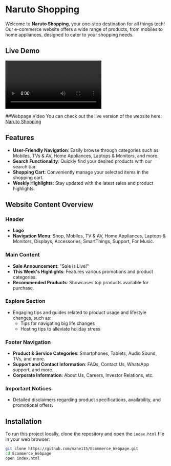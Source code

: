 # Naruto Shopping

Welcome to **Naruto Shopping**, your one-stop destination for all things tech! Our e-commerce website offers a wide range of products, from mobiles to home appliances, designed to cater to your shopping needs.

## Live Demo

![Ecommerce Webpage Video](https://github.com/mahe115/Ecommerce_Webpage/blob/main/Ecommerce%20Webpage%20(1).mp4?raw=true)


##Webpage Video
You can check out the live version of the website here: [Naruto Shopping](https://mahe115.github.io/Ecommerce_Webpage/)

## Features

- **User-Friendly Navigation**: Easily browse through categories such as Mobiles, TVs & AV, Home Appliances, Laptops & Monitors, and more.
- **Search Functionality**: Quickly find your desired products with our search bar.
- **Shopping Cart**: Conveniently manage your selected items in the shopping cart.
- **Weekly Highlights**: Stay updated with the latest sales and product highlights.

## Website Content Overview

### Header

- **Logo**
- **Navigation Menu**: Shop, Mobiles, TV & AV, Home Appliances, Laptops & Monitors, Displays, Accessories, SmartThings, Support, For Music.

### Main Content

- **Sale Announcement**: "Sale is Live!"
- **This Week's Highlights**: Features various promotions and product categories.
- **Recommended Products**: Showcases top products available for purchase.

### Explore Section

- Engaging tips and guides related to product usage and lifestyle changes, such as:
  - Tips for navigating big life changes
  - Hosting tips to alleviate holiday stress

### Footer Navigation

- **Product & Service Categories**: Smartphones, Tablets, Audio Sound, TVs, and more.
- **Support and Contact Information**: FAQs, Contact Us, WhatsApp support, and more.
- **Corporate Information**: About Us, Careers, Investor Relations, etc.

### Important Notices

- Detailed disclaimers regarding product specifications, availability, and promotional offers.

## Installation

To run this project locally, clone the repository and open the `index.html` file in your web browser:

```bash
git clone https://github.com/mahe115/Ecommerce_Webpage.git
cd Ecommerce_Webpage
open index.html
